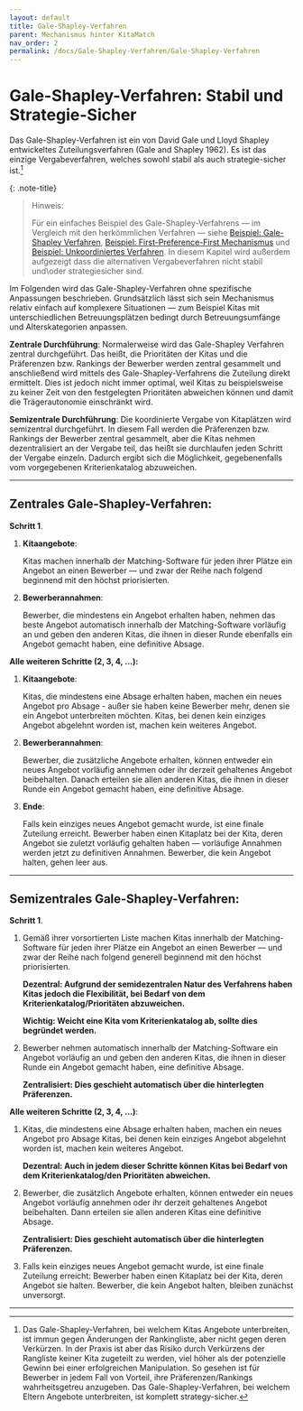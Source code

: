 ```yaml
---
layout: default
title: Gale-Shapley-Verfahren
parent: Mechanismus hinter KitaMatch
nav_order: 2
permalink: /docs/Gale-Shapley-Verfahren/Gale-Shapley-Verfahren
---
```


# Gale-Shapley-Verfahren: Stabil und Strategie-Sicher

Das Gale-Shapley-Verfahren ist ein von David Gale und Lloyd Shapley entwickeltes Zuteilungsverfahren (Gale and Shapley 1962). Es ist das einzige Vergabeverfahren, welches sowohl stabil als auch strategie-sicher ist.[^1]

{: .note-title}
> Hinweis:
>
> Für ein einfaches Beispiel des Gale-Shapley-Verfahrens — im Vergleich mit den herkömmlichen Verfahren — siehe <a href="/docs/Gale-Shapley-Verfahren/Gale-Shapley-Beispiel">Beispiel: Gale-Shapley Verfahren</a>, <a href="/docs/Gale-Shapley-Verfahren/First-Preference-First-Mechanismus">Beispiel: First-Preference-First Mechanismus</a> und <a href="/docs/Gale-Shapley-Verfahren/Unkoordiniertes-Verfahren">Beispiel: Unkoordiniertes Verfahren</a>. In diesem Kapitel wird außerdem aufgezeigt dass die alternativen Vergabeverfahren nicht stabil und\oder strategiesicher sind.


Im Folgenden wird das Gale-Shapley-Verfahren ohne spezifische Anpassungen beschrieben. Grundsätzlich lässt sich sein Mechanismus relativ einfach auf komplexere Situationen — zum Beispiel Kitas mit unterschiedlichen Betreuungsplätzen bedingt durch Betreuungsumfänge und Alterskategorien anpassen. 

**Zentrale Durchführung**: Normalerweise wird das Gale-Shapley Verfahren zentral durchgeführt. Das heißt, die Prioritäten der Kitas und die Präferenzen bzw. Rankings der Bewerber werden zentral gesammelt und anschließend wird mittels des Gale-Shapley-Verfahrens die Zuteilung direkt ermittelt. Dies ist jedoch nicht immer optimal, weil Kitas zu beispielsweise zu keiner Zeit von den festgelegten Prioritäten abweichen können und damit die Trägerautonomie einschränkt wird. 

**Semizentrale Durchführung**: Die koordinierte Vergabe von Kitaplätzen wird semizentral durchgeführt. In diesem Fall werden die Präferenzen bzw. Rankings der Bewerber zentral gesammelt, aber die Kitas nehmen dezentralisiert an der Vergabe teil, das heißt sie durchlaufen jeden Schritt der Vergabe einzeln. Dadurch ergibt sich die Möglichkeit, gegebenenfalls vom vorgegebenen Kriterienkatalog abzuweichen.  



  
---   
  
## Zentrales Gale-Shapley-Verfahren:

**Schritt 1**.

  1. **Kitaangebote**: 
     
     Kitas machen innerhalb der Matching-Software für jeden ihrer Plätze ein Angebot an einen Bewerber — und zwar der Reihe nach folgend beginnend mit den höchst priorisierten.
  
  2. **Bewerberannahmen**: 
     
     Bewerber, die mindestens ein Angebot erhalten haben,  nehmen das beste Angebot automatisch innerhalb der Matching-Software vorläufig an und geben den anderen Kitas, die ihnen in dieser Runde ebenfalls ein Angebot gemacht haben, eine definitive Absage. 

**Alle weiteren Schritte (2, 3, 4, …):**

  1. **Kitaangebote**: 
     
     Kitas, die mindestens eine Absage erhalten haben, machen ein neues Angebot pro Absage - außer sie haben keine Bewerber mehr, denen sie ein Angebot unterbreiten möchten. Kitas, bei denen kein einziges Angebot abgelehnt worden ist, machen kein weiteres Angebot.
  
  2. **Bewerberannahmen**: 
     
     Bewerber, die zusätzliche Angebote erhalten, können entweder ein neues Angebot vorläufig annehmen oder ihr derzeit gehaltenes Angebot beibehalten. Danach erteilen sie allen anderen Kitas, die ihnen in dieser Runde ein Angebot gemacht haben,  eine definitive Absage.
  
  3. **Ende**: 
     
     Falls kein einziges neues Angebot gemacht wurde, ist eine finale Zuteilung erreicht. Bewerber haben einen Kitaplatz bei der Kita, deren Angebot sie zuletzt vorläufig gehalten haben — vorläufige Annahmen werden jetzt zu definitiven Annahmen. Bewerber, die kein Angebot halten, gehen leer aus.
 
 
---

## Semizentrales Gale-Shapley-Verfahren:

**Schritt 1**.

  1. Gemäß ihrer vorsortierten Liste machen Kitas innerhalb der Matching-Software  für jeden ihrer Plätze ein Angebot an einen Bewerber — und zwar der Reihe nach folgend generell beginnend mit den höchst priorisierten. 

     **Dezentral: Aufgrund der semidezentralen Natur des Verfahrens haben Kitas jedoch die Flexibilität, bei Bedarf von dem Kriterienkatalog/Prioritäten abzuweichen.**

     **Wichtig: Weicht eine Kita vom Kriterienkatalog ab, sollte dies begründet werden.** 
  
  2. Bewerber nehmen automatisch innerhalb der Matching-Software ein Angebot vorläufig an und geben den anderen Kitas, die ihnen in dieser Runde ein Angebot gemacht haben, eine definitive Absage. 
    
     **Zentralisiert: Dies geschieht automatisch  über die hinterlegten Präferenzen.**
 
**Alle weiteren Schritte (2, 3, 4, …)**:

  1. Kitas, die mindestens eine Absage erhalten haben,  machen ein neues Angebot pro Absage  Kitas, bei denen kein einziges Angebot abgelehnt worden ist, machen kein weiteres Angebot. 

     **Dezentral: Auch in jedem dieser Schritte können Kitas bei Bedarf von dem Kriterienkatalog/den Prioritäten abweichen.**
  
  2. Bewerber, die zusätzlich Angebote erhalten, können entweder ein neues Angebot vorläufig annehmen oder ihr derzeit gehaltenes Angebot beibehalten. Dann erteilen sie allen anderen Kitas eine definitive Absage. 

     **Zentralisiert: Dies geschieht automatisch über die hinterlegten Präferenzen.**

  3. Falls kein einziges neues Angebot gemacht wurde, ist eine finale Zuteilung erreicht: Bewerber haben einen Kitaplatz bei der Kita, deren Angebot sie halten. Bewerber, die kein Angebot halten, bleiben zunächst unversorgt.



---

[^1]: Das Gale-Shapley-Verfahren, bei welchem Kitas Angebote unterbreiten, ist immun gegen Änderungen der Rankingliste, aber nicht gegen deren Verkürzen. In der Praxis ist aber das Risiko durch Verkürzens der Rangliste keiner Kita zugeteilt zu werden, viel höher als der potenzielle Gewinn bei einer erfolgreichen Manipulation. So gesehen ist für Bewerber in jedem Fall von Vorteil, ihre Präferenzen/Rankings wahrheitsgetreu anzugeben. Das Gale-Shapley-Verfahren, bei welchem Eltern Angebote unterbreiten, ist komplett strategy-sicher.

